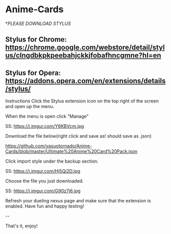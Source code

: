 # Anime-Cards

**PLEASE DOWNLOAD STYLUS*

Stylus for Chrome: https://chrome.google.com/webstore/detail/stylus/clngdbkpkpeebahjckkjfobafhncgmne?hl=en
--
Stylus for Opera: https://addons.opera.com/en/extensions/details/stylus/
--
Instructions
Click the Stylus extension icon on the top right of the screen and open up the menu.

When the menu is open click "Manage"

SS: https://i.imgur.com/Y6KBVcm.jpg

Download the file below(right click and save as! should save as .json)

https://github.com/yasuotornado/Anime-Cards/blob/master/Ultimate%20Anime%20Card%20Pack.json

Click import style under the backup section.

SS: https://i.imgur.com/Hj5Qi2D.jpg


Choose the file you just downloaded.

SS: https://i.imgur.com/G90z7j6.jpg

Refresh your dueling nexus page and make sure that the extension is enabled. Have fun and happy testing!

--

That's it, enjoy!
